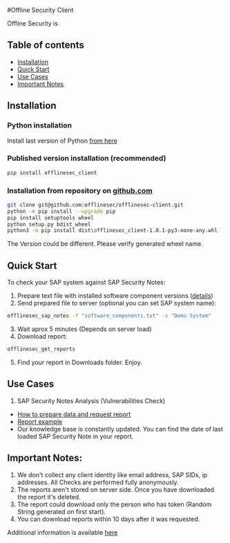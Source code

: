 #Offline Security Client

Offline Security is 

## Table of contents

* [Installation](#installation)
* [Quick Start](#quick-start)
* [Use Cases](#use-cases)
* [Important Notes](#important-notes)

## Installation

### Python installation
Install last version of Python [from here](https://www.python.org/downloads/)

### Published version installation (recommended)
```sh
pip install offlinesec_client
```

### Installation from repository on [github.com](https://github.com/offlinesec/offlinesec-client)
```sh
git clone git@github.com:offlinesec/offlinesec-client.git
python -m pip install --upgrade pip
pip install setuptools wheel
python setup.py bdist_wheel
python3 -m pip install dist\offlinesec_client-1.0.1-py3-none-any.whl
```
The Version could be different. Please verify generated wheel name. 

## Quick Start

To check your SAP system against SAP Security Notes:
1. Prepare text file with installed software component versions ([details](./docs/how_to_prepare_sap_softs.md))
2. Send prepared file to server (optional you can set SAP system name):
```sh
offlinesec_sap_notes -f "software_components.txt" -s "Demo System"
```
3. Wait aprox 5 minutes (Depends on server load)
4. Download report:
```sh
offlinesec_get_reports
```
5. Find your report in Downloads folder. Enjoy.

## Use Cases

1. SAP Security Notes Analysis (Vulnerabilities Check)
* [How to prepare data and request report](./docs/how_to_prepare_sap_softs.md)
* [Report example](./docs/sap_security_notes_report.md)
* Our knowledge base is constantly updated. You can find the date of last loaded SAP Security Note in your report.

## Important Notes:
1. We don't collect any client identity like email address, SAP SIDs, ip addresses. All Checks are performed fully anonymously.
2. The reports aren't stored on server side. Once you have downloaded the report it's deleted.
3. The report could download only the person who has token (Random String generated on first start).
4. You can download reports within 10 days after it was requested.

Additional information is available [here](./docs/README.md)